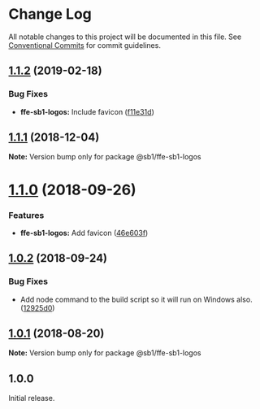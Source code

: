 # Change Log

All notable changes to this project will be documented in this file.
See [Conventional Commits](https://conventionalcommits.org) for commit guidelines.

## [1.1.2](https://github.com/SpareBank1/designsystem/compare/@sb1/ffe-sb1-logos@1.1.1...@sb1/ffe-sb1-logos@1.1.2) (2019-02-18)

### Bug Fixes

-   **ffe-sb1-logos:** Include favicon ([f11e31d](https://github.com/SpareBank1/designsystem/commit/f11e31d))

## [1.1.1](https://github.com/SpareBank1/designsystem/compare/@sb1/ffe-sb1-logos@1.1.0...@sb1/ffe-sb1-logos@1.1.1) (2018-12-04)

**Note:** Version bump only for package @sb1/ffe-sb1-logos

<a name="1.1.0"></a>

# [1.1.0](https://github.com/SpareBank1/designsystem/compare/@sb1/ffe-sb1-logos@1.0.2...@sb1/ffe-sb1-logos@1.1.0) (2018-09-26)

### Features

-   **ffe-sb1-logos:** Add favicon ([46e603f](https://github.com/SpareBank1/designsystem/commit/46e603f))

<a name="1.0.2"></a>

## [1.0.2](https://github.com/SpareBank1/designsystem/compare/@sb1/ffe-sb1-logos@1.0.1...@sb1/ffe-sb1-logos@1.0.2) (2018-09-24)

### Bug Fixes

-   Add node command to the build script so it will run on Windows also. ([12925d0](https://github.com/SpareBank1/designsystem/commit/12925d0))

<a name="1.0.1"></a>

## [1.0.1](https://github.com/SpareBank1/designsystem/compare/@sb1/ffe-sb1-logos@1.0.0...@sb1/ffe-sb1-logos@1.0.1) (2018-08-20)

**Note:** Version bump only for package @sb1/ffe-sb1-logos

## 1.0.0

Initial release.
